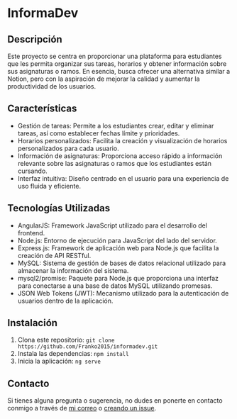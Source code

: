 # InformaDev

## Descripción
Este proyecto se centra en proporcionar una plataforma para estudiantes que les permita organizar sus tareas, horarios y obtener información sobre sus asignaturas o ramos. En esencia, busca ofrecer una alternativa similar a Notion, pero con la aspiración de mejorar la calidad y aumentar la productividad de los usuarios.

## Características
- Gestión de tareas: Permite a los estudiantes crear, editar y eliminar tareas, así como establecer fechas límite y prioridades.
- Horarios personalizados: Facilita la creación y visualización de horarios personalizados para cada usuario.
- Información de asignaturas: Proporciona acceso rápido a información relevante sobre las asignaturas o ramos que los estudiantes están cursando.
- Interfaz intuitiva: Diseño centrado en el usuario para una experiencia de uso fluida y eficiente.

## Tecnologías Utilizadas
- AngularJS: Framework JavaScript utilizado para el desarrollo del frontend.
- Node.js: Entorno de ejecución para JavaScript del lado del servidor.
- Express.js: Framework de aplicación web para Node.js que facilita la creación de API RESTful.
- MySQL: Sistema de gestión de bases de datos relacional utilizado para almacenar la información del sistema.
- mysql2/promise: Paquete para Node.js que proporciona una interfaz para conectarse a una base de datos MySQL utilizando promesas.
- JSON Web Tokens (JWT): Mecanismo utilizado para la autenticación de usuarios dentro de la aplicación.

## Instalación
1. Clona este repositorio: `git clone https://github.com/Franko2015/informadev.git`
2. Instala las dependencias: `npm install`
3. Inicia la aplicación: `ng serve`

## Contacto
Si tienes alguna pregunta o sugerencia, no dudes en ponerte en contacto conmigo a través de [mi correo](mailto:frako20155@gmail.com) o [creando un issue](https://github.com/Franko2015/informadev/issues).